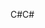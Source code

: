 <span data-ttu-id="97bea-101">C#</span><span class="sxs-lookup"><span data-stu-id="97bea-101">C#</span></span>